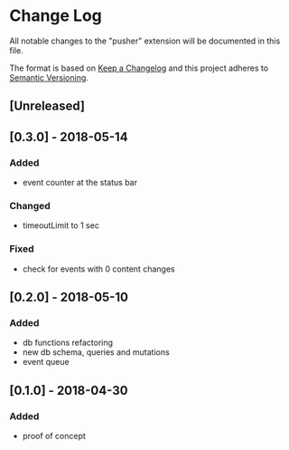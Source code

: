 # Change Log

All notable changes to the "pusher" extension will be documented in this file.

The format is based on [Keep a Changelog](http://keepachangelog.com/en/1.0.0/)
and this project adheres to [Semantic Versioning](http://semver.org/spec/v2.0.0.html).

## [Unreleased]

## [0.3.0] - 2018-05-14

### Added

* event counter at the status bar

### Changed

* timeoutLimit to 1 sec

### Fixed

* check for events with 0 content changes

## [0.2.0] - 2018-05-10

### Added

* db functions refactoring
* new db schema, queries and mutations
* event queue

## [0.1.0] - 2018-04-30

### Added

* proof of concept
